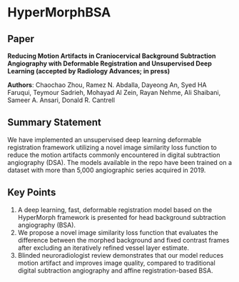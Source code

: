 # HyperMorphBSA

## Paper

**Reducing Motion Artifacts in Craniocervical Background Subtraction Angiography with Deformable Registration and Unsupervised Deep Learning (accepted by Radiology Advances; in press)**

**Authors**: Chaochao Zhou, Ramez N. Abdalla, Dayeong An, Syed HA Faruqui, Teymour Sadrieh, Mohayad Al Zein, Rayan Nehme, Ali Shaibani, Sameer A. Ansari, Donald R. Cantrell


## Summary Statement
We have implemented an unsupervised deep learning deformable registration framework utilizing a novel image similarity loss function to reduce the motion artifacts commonly encountered in digital subtraction angiography (DSA). The models available in the repo have been trained on a dataset with more than 5,000 angiographic series acquired in 2019. 

## Key Points
1.	A deep learning, fast, deformable registration model based on the HyperMorph framework is presented for head background subtraction angiography (BSA).
2.	We propose a novel image similarity loss function that evaluates the difference between the morphed background and fixed contrast frames after excluding an iteratively refined vessel layer estimate.
3.	Blinded neuroradiologist review demonstrates that our model reduces motion artifact and improves image quality, compared to traditional digital subtraction angiography and affine registration-based BSA.



